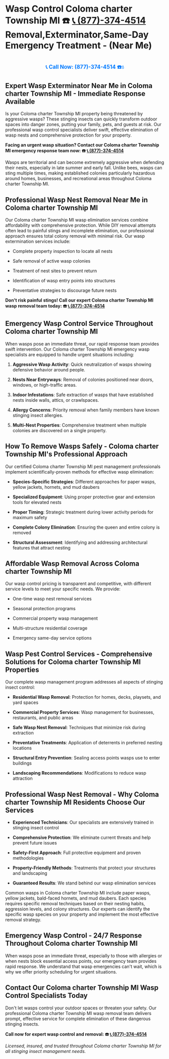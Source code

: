 # Wasp Control Coloma charter Township MI ☎️ [📞 (877)-374-4514](https://pest-control-4514.netlify.app) Removal,Exterminator,Same-Day Emergency Treatment - (Near Me) 
# 

<p align="center" style="font-size: 1.2em; font-weight: bold; margin: 20px 0;">
  <a href="https://pest-control-4514.netlify.app" target="_blank" style="color: #007BFF; text-decoration: none;">📞 Call Now: (877)-374-4514 ☎️💧</a>
</p>

## Expert Wasp Exterminator Near Me in Coloma charter Township MI - Immediate Response Available

Is your Coloma charter Township MI property being threatened by aggressive wasps? These stinging insects can quickly transform outdoor spaces into danger zones, putting your family, pets, and guests at risk. Our professional wasp control specialists deliver swift, effective elimination of wasp nests and comprehensive protection for your property.

**Facing an urgent wasp situation? Contact our Coloma charter Township MI emergency response team now: ☎️ [📞 (877)-374-4514](https://pest-control-4514.netlify.app)**

Wasps are territorial and can become extremely aggressive when defending their nests, especially in late summer and early fall. Unlike bees, wasps can sting multiple times, making established colonies particularly hazardous around homes, businesses, and recreational areas throughout Coloma charter Township MI.

## Professional Wasp Nest Removal Near Me in Coloma charter Township MI

Our Coloma charter Township MI wasp elimination services combine affordability with comprehensive protection. While DIY removal attempts often lead to painful stings and incomplete elimination, our professional approach ensures total colony removal with minimal risk. Our wasp extermination services include:

- Complete property inspection to locate all nests

- Safe removal of active wasp colonies

- Treatment of nest sites to prevent return

- Identification of wasp entry points into structures

- Preventative strategies to discourage future nests

**Don't risk painful stings! Call our expert Coloma charter Township MI wasp removal team today: ☎️ [📞 (877)-374-4514](https://pest-control-4514.netlify.app)**

## Emergency Wasp Control Service Throughout Coloma charter Township MI

When wasps pose an immediate threat, our rapid response team provides swift intervention. Our Coloma charter Township MI emergency wasp specialists are equipped to handle urgent situations including:

1. **Aggressive Wasp Activity**: Quick neutralization of wasps showing defensive behavior around people.

2. **Nests Near Entryways**: Removal of colonies positioned near doors, windows, or high-traffic areas.

3. **Indoor Infestations**: Safe extraction of wasps that have established nests inside walls, attics, or crawlspaces.

4. **Allergy Concerns**: Priority removal when family members have known stinging insect allergies.

5. **Multi-Nest Properties**: Comprehensive treatment when multiple colonies are discovered on a single property.

## How To Remove Wasps Safely - Coloma charter Township MI's Professional Approach

Our certified Coloma charter Township MI pest management professionals implement scientifically-proven methods for effective wasp elimination:

- **Species-Specific Strategies**: Different approaches for paper wasps, yellow jackets, hornets, and mud daubers

- **Specialized Equipment**: Using proper protective gear and extension tools for elevated nests

- **Proper Timing**: Strategic treatment during lower activity periods for maximum safety

- **Complete Colony Elimination**: Ensuring the queen and entire colony is removed

- **Structural Assessment**: Identifying and addressing architectural features that attract nesting

## Affordable Wasp Removal Across Coloma charter Township MI

Our wasp control pricing is transparent and competitive, with different service levels to meet your specific needs. We provide:

- One-time wasp nest removal services

- Seasonal protection programs

- Commercial property wasp management

- Multi-structure residential coverage

- Emergency same-day service options

## Wasp Pest Control Services - Comprehensive Solutions for Coloma charter Township MI Properties

Our complete wasp management program addresses all aspects of stinging insect control:

- **Residential Wasp Removal**: Protection for homes, decks, playsets, and yard spaces

- **Commercial Property Services**: Wasp management for businesses, restaurants, and public areas

- **Safe Wasp Nest Removal**: Techniques that minimize risk during extraction

- **Preventative Treatments**: Application of deterrents in preferred nesting locations

- **Structural Entry Prevention**: Sealing access points wasps use to enter buildings

- **Landscaping Recommendations**: Modifications to reduce wasp attraction

## Professional Wasp Nest Removal - Why Coloma charter Township MI Residents Choose Our Services

- **Experienced Technicians**: Our specialists are extensively trained in stinging insect control

- **Comprehensive Protection**: We eliminate current threats and help prevent future issues

- **Safety-First Approach**: Full protective equipment and proven methodologies

- **Property-Friendly Methods**: Treatments that protect your structures and landscaping

- **Guaranteed Results**: We stand behind our wasp elimination services

Common wasps in Coloma charter Township MI include paper wasps, yellow jackets, bald-faced hornets, and mud daubers. Each species requires specific removal techniques based on their nesting habits, aggression levels, and colony structures. Our experts can identify the specific wasp species on your property and implement the most effective removal strategy.

## Emergency Wasp Control - 24/7 Response Throughout Coloma charter Township MI

When wasps pose an immediate threat, especially to those with allergies or when nests block essential access points, our emergency team provides rapid response. We understand that wasp emergencies can't wait, which is why we offer priority scheduling for urgent situations.

## Contact Our Coloma charter Township MI Wasp Control Specialists Today

Don't let wasps control your outdoor spaces or threaten your safety. Our professional Coloma charter Township MI wasp removal team delivers prompt, effective service for complete elimination of these dangerous stinging insects.

**Call now for expert wasp control and removal: ☎️ [📞 (877)-374-4514](https://pest-control-4514.netlify.app)**

*Licensed, insured, and trusted throughout Coloma charter Township MI for all stinging insect management needs.*
